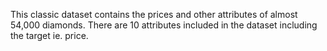 This classic dataset contains the prices and other attributes of almost 54,000 diamonds. There are 10 attributes included in the dataset including the target ie. price.
